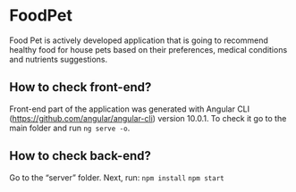 # FoodPet
Food Pet is actively developed application that is going to recommend healthy food for house pets based on their preferences, medical conditions and nutrients suggestions.

## How to check front-end?
Front-end part of the application was generated with Angular CLI (https://github.com/angular/angular-cli) version 10.0.1. To check it go to the main folder and run `ng serve -o`.

## How to check back-end?
Go to the “server” folder. Next, run:
`npm install`
`npm start`
